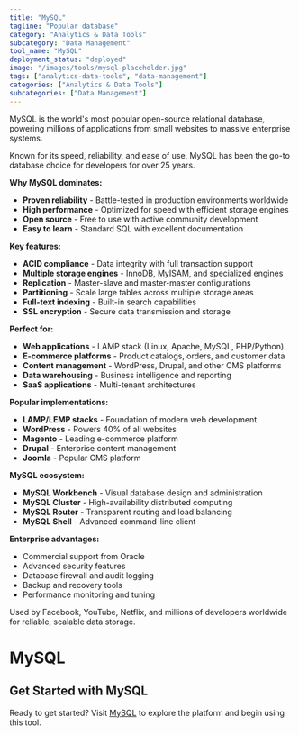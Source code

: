 ```yaml
---
title: "MySQL"
tagline: "Popular database"
category: "Analytics & Data Tools"
subcategory: "Data Management"
tool_name: "MySQL"
deployment_status: "deployed"
image: "/images/tools/mysql-placeholder.jpg"
tags: ["analytics-data-tools", "data-management"]
categories: ["Analytics & Data Tools"]
subcategories: ["Data Management"]
---
```

MySQL is the world's most popular open-source relational database, powering millions of applications from small websites to massive enterprise systems.

Known for its speed, reliability, and ease of use, MySQL has been the go-to database choice for developers for over 25 years.

**Why MySQL dominates:**
- **Proven reliability** - Battle-tested in production environments worldwide
- **High performance** - Optimized for speed with efficient storage engines
- **Open source** - Free to use with active community development
- **Easy to learn** - Standard SQL with excellent documentation

**Key features:**
- **ACID compliance** - Data integrity with full transaction support
- **Multiple storage engines** - InnoDB, MyISAM, and specialized engines
- **Replication** - Master-slave and master-master configurations
- **Partitioning** - Scale large tables across multiple storage areas
- **Full-text indexing** - Built-in search capabilities
- **SSL encryption** - Secure data transmission and storage

**Perfect for:**
- **Web applications** - LAMP stack (Linux, Apache, MySQL, PHP/Python)
- **E-commerce platforms** - Product catalogs, orders, and customer data
- **Content management** - WordPress, Drupal, and other CMS platforms
- **Data warehousing** - Business intelligence and reporting
- **SaaS applications** - Multi-tenant architectures

**Popular implementations:**
- **LAMP/LEMP stacks** - Foundation of modern web development
- **WordPress** - Powers 40% of all websites
- **Magento** - Leading e-commerce platform
- **Drupal** - Enterprise content management
- **Joomla** - Popular CMS platform

**MySQL ecosystem:**
- **MySQL Workbench** - Visual database design and administration
- **MySQL Cluster** - High-availability distributed computing
- **MySQL Router** - Transparent routing and load balancing
- **MySQL Shell** - Advanced command-line client

**Enterprise advantages:**
- Commercial support from Oracle
- Advanced security features
- Database firewall and audit logging
- Backup and recovery tools
- Performance monitoring and tuning

Used by Facebook, YouTube, Netflix, and millions of developers worldwide for reliable, scalable data storage.

# MySQL
## Get Started with MySQL

Ready to get started? Visit [MySQL](https://mysql.com) to explore the platform and begin using this tool.
